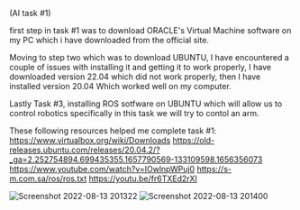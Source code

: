 (AI task #1)

first step in task #1 was to download ORACLE's Virtual Machine software on my PC
which i have downloaded from the official site.

Moving to step two which was to download UBUNTU, I have encountered a couple of issues with installing it and getting it 
to work properly, I have downloaded version 22.04 which did not work properly, then I have installed version 20.04
Which worked well on my computer.

Lastly Task #3, installing ROS sotfware on UBUNTU which will allow us to control robotics specifically in this task we will try to contol an arm.

These following resources helped me complete task #1:
https://www.virtualbox.org/wiki/Downloads
https://old-releases.ubuntu.com/releases/20.04.2/?_ga=2.252754894.699435355.1657790569-133109598.1656356073
https://www.youtube.com/watch?v=IOwlnpWPuj0
https://s-m.com.sa/ros/ros.txt
https://youtu.be/fr6TXEd2rXI



![Screenshot 2022-08-13 201322](https://user-images.githubusercontent.com/104035928/184505031-23dbfbbc-60d2-4b0d-b503-d0806e401b53.png)
![Screenshot 2022-08-13 201400](https://user-images.githubusercontent.com/104035928/184505037-0c019fd8-30d1-49b0-9062-5f7415a81b95.png)
